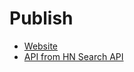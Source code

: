 # Publish 

- [Website](https://kevincoming.github.io/my-hacker-news/)
- [API from HN Search API](https://hn.algolia.com/api)